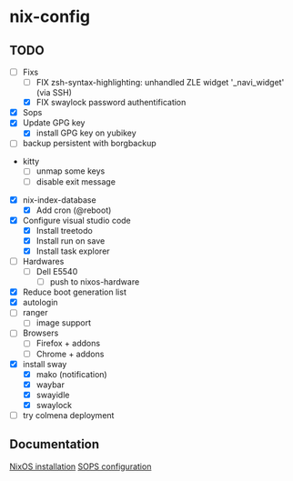 # nix-config

## TODO 
- [ ] Fixs
  - [ ] FIX zsh-syntax-highlighting: unhandled ZLE widget '_navi_widget' (via SSH)
  - [x] FIX swaylock password authentification
- [x] Sops
- [x] Update GPG key
  - [x] install GPG key on yubikey
- [ ] backup persistent with borgbackup
- kitty
  - [ ] unmap some keys
  - [ ] disable exit message
- [x] nix-index-database
  - [x] Add cron (@reboot)
- [x] Configure visual studio code
  - [x] Install treetodo
  - [x] Install run on save
  - [x] Install task explorer
- [ ] Hardwares
  - [ ] Dell E5540
    - [ ] push to nixos-hardware
- [x] Reduce boot generation list
- [x] autologin
- [ ] ranger
  - [ ] image support
- [ ] Browsers
  - [ ] Firefox + addons
  - [ ] Chrome + addons
- [x] install sway
  - [x] mako (notification)
  - [x] waybar
  - [x] swayidle
  - [x] swaylock
- [ ] try colmena deployment

## Documentation
[NixOS installation](.doc/installation.md)
[SOPS configuration](.doc/sops.nix)